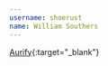 ---username: shoerustname: William Southers---[Aurify](https://play.google.com/store/apps/details?id=com.shoerust.aurify){:target="_blank"}